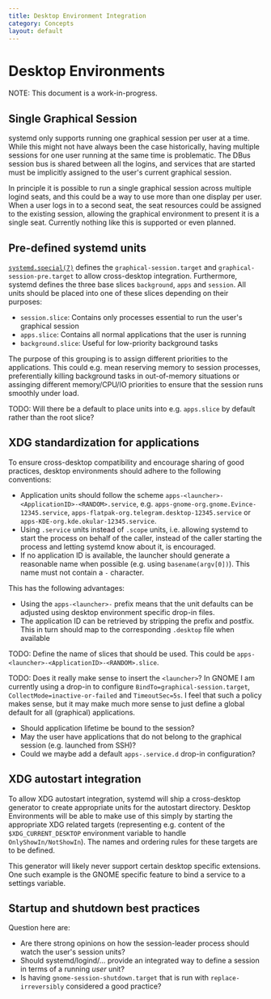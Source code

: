 ```yaml
---
title: Desktop Environment Integration
category: Concepts
layout: default
---
```


# Desktop Environments

NOTE: This document is a work-in-progress.

## Single Graphical Session

systemd only supports running one graphical session per user at a time.
While this might not have always been the case historically, having multiple
sessions for one user running at the same time is problematic.
The DBus session bus is shared between all the logins, and services that are
started must be implicitly assigned to the user's current graphical session.

In principle it is possible to run a single graphical session across multiple
logind seats, and this could be a way to use more than one display per user.
When a user logs in to a second seat, the seat resources could be assigned
to the existing session, allowing the graphical environment to present it
is a single seat.
Currently nothing like this is supported or even planned.

## Pre-defined systemd units

[`systemd.special(7)`](https://www.freedesktop.org/software/systemd/man/systemd.special.html)
defines the `graphical-session.target` and `graphical-session-pre.target` to
allow cross-desktop integration. Furthermore, systemd defines the three base
slices `background`, `apps` and `session`.
All units should be placed into one of these slices depending on their purposes:

 * `session.slice`: Contains only processes essential to run the user's graphical session
 * `apps.slice`: Contains all normal applications that the user is running
 * `background.slice`: Useful for low-priority background tasks

The purpose of this grouping is to assign different priorities to the
applications.
This could e.g. mean reserving memory to session processes,
preferentially killing background tasks in out-of-memory situations
or assinging different memory/CPU/IO priorities to ensure that the session
runs smoothly under load.

TODO: Will there be a default to place units into e.g. `apps.slice` by default
rather than the root slice?

## XDG standardization for applications

To ensure cross-desktop compatibility and encourage sharing of good practices,
desktop environments should adhere to the following conventions:

 * Application units should follow the scheme `apps-<launcher>-<ApplicationID>-<RANDOM>.service`,
   e.g. `apps-gnome-org.gnome.Evince-12345.service`,
   `apps-flatpak-org.telegram.desktop-12345.service` or `apps-KDE-org.kde.okular-12345.service`.
 * Using `.service` units instead of `.scope` units, i.e. allowing systemd to
   start the process on behalf of the caller,
   instead of the caller starting the process and letting systemd know about it,
   is encouraged.
 * If no application ID is available, the launcher should generate a reasonable
   name when possible (e.g. using `basename(argv[0])`). This name must not
   contain a `-` character.

This has the following advantages:
 * Using the `apps-<launcher>-` prefix means that the unit defaults can be
   adjusted using desktop environment specific drop-in files.
 * The application ID can be retrieved by stripping the prefix and postfix.
   This in turn should map to the corresponding `.desktop` file when available

TODO: Define the name of slices that should be used.
This could be `apps-<launcher>-<ApplicationID>-<RANDOM>.slice`.

TODO: Does it really make sense to insert the `<launcher>`? In GNOME I am
currently using a drop-in to configure `BindTo=graphical-session.target`,
`CollectMode=inactive-or-failed` and `TimeoutSec=5s`. I feel that such a
policy makes sense, but it may make much more sense to just define a
global default for all (graphical) applications.

 * Should application lifetime be bound to the session?
 * May the user have applications that do not belong to the graphical session (e.g. launched from SSH)?
 * Could we maybe add a default `apps-.service.d` drop-in configuration?

## XDG autostart integration

To allow XDG autostart integration, systemd will ship a cross-desktop generator
to create appropriate units for the autostart directory.
Desktop Environments will be able to make use of this simply by starting the
appropriate XDG related targets (representing e.g. content of the
`$XDG_CURRENT_DESKTOP` environment variable to handle `OnlyShowIn/NotShowIn`).
The names and ordering rules for these targets are to be defined.

This generator will likely never support certain desktop specific extensions.
One such example is the GNOME specific feature to bind a service to a settings
variable.

## Startup and shutdown best practices

Question here are:

 * Are there strong opinions on how the session-leader process should watch the user's session units?
 * Should systemd/logind/… provide an integrated way to define a session in terms of a running *user* unit?
 * Is having `gnome-session-shutdown.target` that is run with `replace-irreversibly` considered a good practice?
